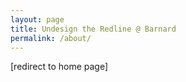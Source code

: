 ```yaml
---
layout: page
title: Undesign the Redline @ Barnard
permalink: /about/
---
```



[redirect to home page]

